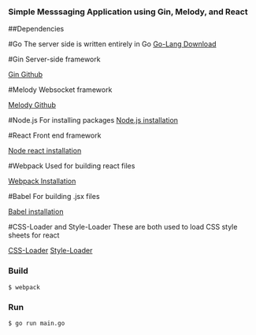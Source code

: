### Simple Messsaging Application using Gin, Melody, and React

##Dependencies

#Go
The server side is written entirely in Go
[Go-Lang Download](https://golang.org/dl/)

#Gin
Server-side framework

[Gin Github](https://github.com/gin-gonic/gin)

#Melody
Websocket framework

[Melody Github](https://github.com/olahol/melody)

#Node.js
For installing packages
[Node.js installation](https://nodejs.org/en/download/)

#React
Front end framework

[Node react installation](https://www.npmjs.com/package/react)

#Webpack
Used for building react files

[Webpack Installation](https://webpack.js.org/guides/installation/)

#Babel
For building .jsx files

[Babel installation](https://babeljs.io/blog/2015/10/31/setting-up-babel-6)

#CSS-Loader and Style-Loader
These are both used to load CSS style sheets for react

[CSS-Loader](https://github.com/webpack-contrib/css-loader)
[Style-Loader](https://github.com/webpack-contrib/style-loader)


### Build

    $ webpack

### Run

    $ go run main.go
